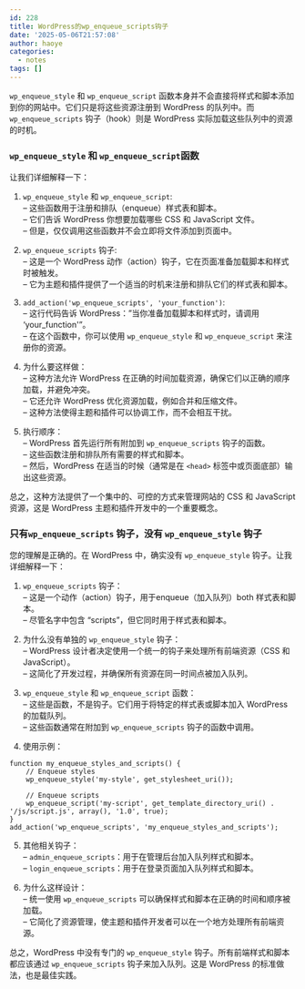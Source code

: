 ```yaml
---
id: 228
title: WordPress的wp_enqueue_scripts钩子
date: '2025-05-06T21:57:08'
author: haoye
categories:
  - notes
tags: []
---
```


`wp_enqueue_style` 和 `wp_enqueue_script` 函数本身并不会直接将样式和脚本添加到你的网站中。它们只是将这些资源注册到 WordPress 的队列中。而 `wp_enqueue_scripts` 钩子（hook）则是 WordPress 实际加载这些队列中的资源的时机。

### `wp_enqueue_style` 和 `wp_enqueue_script`函数

让我们详细解释一下：

1. `wp_enqueue_style` 和 `wp_enqueue_script`:\
   – 这些函数用于注册和排队（enqueue）样式表和脚本。\
   – 它们告诉 WordPress 你想要加载哪些 CSS 和 JavaScript 文件。\
   – 但是，仅仅调用这些函数并不会立即将文件添加到页面中。

2. `wp_enqueue_scripts` 钩子:\
   – 这是一个 WordPress 动作（action）钩子，它在页面准备加载脚本和样式时被触发。\
   – 它为主题和插件提供了一个适当的时机来注册和排队它们的样式表和脚本。

3. `add_action('wp_enqueue_scripts', 'your_function')`:\
   – 这行代码告诉 WordPress：”当你准备加载脚本和样式时，请调用 ‘your\_function'”。\
   – 在这个函数中，你可以使用 `wp_enqueue_style` 和 `wp_enqueue_script` 来注册你的资源。

4. 为什么要这样做：\
   – 这种方法允许 WordPress 在正确的时间加载资源，确保它们以正确的顺序加载，并避免冲突。\
   – 它还允许 WordPress 优化资源加载，例如合并和压缩文件。\
   – 这种方法使得主题和插件可以协调工作，而不会相互干扰。

5. 执行顺序：\
   – WordPress 首先运行所有附加到 `wp_enqueue_scripts` 钩子的函数。\
   – 这些函数注册和排队所有需要的样式和脚本。\
   – 然后，WordPress 在适当的时候（通常是在 `<head>` 标签中或页面底部）输出这些资源。

总之，这种方法提供了一个集中的、可控的方式来管理网站的 CSS 和 JavaScript 资源，这是 WordPress 主题和插件开发中的一个重要概念。

### 只有`wp_enqueue_scripts` 钩子，没有 `wp_enqueue_style` 钩子

您的理解是正确的。在 WordPress 中，确实没有 `wp_enqueue_style` 钩子。让我详细解释一下：

1. `wp_enqueue_scripts` 钩子：\
   – 这是一个动作（action）钩子，用于enqueue（加入队列）both 样式表和脚本。\
   – 尽管名字中包含 “scripts”，但它同时用于样式表和脚本。

2. 为什么没有单独的 `wp_enqueue_style` 钩子：\
   – WordPress 设计者决定使用一个统一的钩子来处理所有前端资源（CSS 和 JavaScript）。\
   – 这简化了开发过程，并确保所有资源在同一时间点被加入队列。

3. `wp_enqueue_style` 和 `wp_enqueue_script` 函数：\
   – 这些是函数，不是钩子。它们用于将特定的样式表或脚本加入 WordPress 的加载队列。\
   – 这些函数通常在附加到 `wp_enqueue_scripts` 钩子的函数中调用。

4. 使用示例：

```
function my_enqueue_styles_and_scripts() {
    // Enqueue styles
    wp_enqueue_style('my-style', get_stylesheet_uri());

    // Enqueue scripts
    wp_enqueue_script('my-script', get_template_directory_uri() . '/js/script.js', array(), '1.0', true);
}
add_action('wp_enqueue_scripts', 'my_enqueue_styles_and_scripts');
```

5. 其他相关钩子：\
   – `admin_enqueue_scripts`：用于在管理后台加入队列样式和脚本。\
   – `login_enqueue_scripts`：用于在登录页面加入队列样式和脚本。

6. 为什么这样设计：\
   – 统一使用 `wp_enqueue_scripts` 可以确保样式和脚本在正确的时间和顺序被加载。\
   – 它简化了资源管理，使主题和插件开发者可以在一个地方处理所有前端资源。

总之，WordPress 中没有专门的 `wp_enqueue_style` 钩子。所有前端样式和脚本都应该通过 `wp_enqueue_scripts` 钩子来加入队列。这是 WordPress 的标准做法，也是最佳实践。
